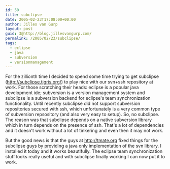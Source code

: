 ```yaml
---
id: 50
title: subclipse
date: 2005-02-23T17:08:00+00:00
author: Jilles van Gurp
layout: post
guid: 3@http://blog.jillesvangurp.com/
permalink: /2005/02/23/subclipse/
tags:
  - eclipse
  - java
  - subversion
  - versionmanagement
---
```

 For the zillionth time I decided to spend some time trying to get subclipse (http://subclipse.tigris.org/) to play nice with our svn+ssh repository at work. For those scratching their heads: eclipse is a popular java development ide; subversion is a version management system and subclipse is a subversion backend for eclipse's team synchronization functionality. Until recently subclipse did not support subversion repositories secured with ssh, which unfortunately is a very common type of subversion repsository (and also very easy to setup). So, no subclipse. The reason was that subclipse depends on a native subversion library which in turn depends on the presence of ssh. That's a lot of dependencies and it doesn't work without a lot of tinkering and even then it may not work.

But the good news is that the guys at http://tmate.org fixed things for the subclipse guys by providing a java only implementation of the svn library. I installed it today and it works beautifully. The eclipse team synchronization stuff looks really useful and with subclipse finally working I can now put it to work. 